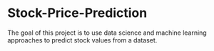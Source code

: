 # Stock-Price-Prediction

The goal of this project is to use data science and machine learning approaches to predict stock values from a dataset.
